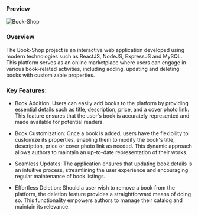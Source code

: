 ### Preview

![Book-Shop](https://i.ibb.co/f91MG8n/book-shop.png)

### Overview

The Book-Shop project is an interactive web application developed using modern technologies such as ReactJS, NodeJS, ExpressJS and MySQL. This platform serves as an online marketplace where users can engage in various book-related activities, including adding, updating and deleting books with customizable properties.

### Key Features:

- Book Addition: Users can easily add books to the platform by providing essential details such as title, description, price, and a cover photo link. This feature ensures that the user's book is accurately represented and made available for potential readers.

- Book Customization: Once a book is added, users have the flexibility to customize its properties, enabling them to modify the book's title, description, price or cover photo link as needed. This dynamic approach allows authors to maintain an up-to-date representation of their works.

- Seamless Updates: The application ensures that updating book details is an intuitive process, streamlining the user experience and encouraging regular maintenance of book listings.

- Effortless Deletion: Should a user wish to remove a book from the platform, the deletion feature provides a straightforward means of doing so. This functionality empowers authors to manage their catalog and maintain its relevance.
